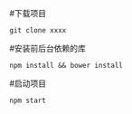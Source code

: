 #下载项目
```
git clone xxxx
```
#安装前后台依赖的库
```
npm install && bower install
```
#启动项目
```
npm start
```
